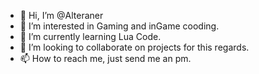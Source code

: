 - 👋 Hi, I’m @Alteraner
- 👀 I’m interested in Gaming and inGame cooding.
- 🌱 I’m currently learning Lua Code.
- 💞️ I’m looking to collaborate on projects for this regards.
- 📫 How to reach me, just send me an pm.

<!---
Alteraner/Alteraner is a ✨ special ✨ repository because its `README.md` (this file) appears on your GitHub profile.
You can click the Preview link to take a look at your changes.
--->

